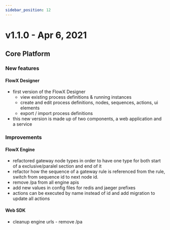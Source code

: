 ```yaml
---
sidebar_position: 12
---
```


# v1.1.0 - Apr 6, 2021

## Core Platform

### New features

#### FlowX Designer

* first version of the FlowX Designer&#x20;
  * view existing process definitions & running instances
  * create and edit process definitions, nodes, sequences, actions, ui elements
  * export / import process definitions
* this new version is made up of two components, a web application and a service&#x20;

### Improvements

#### FlowX Engine

* refactored gateway node types in order to have one type for both start of a exclusive/paralel section and end of it
* refactor how the sequence of a gateway rule is referenced from the rule, switch from sequence id to next node id.
* remove /pa from all engine apis
* add new values in config files for redis and jaeger prefixes
* actions can be executed by name instead of id and add migration to update all actions

#### Web SDK

* cleanup engine urls - remove /pa
